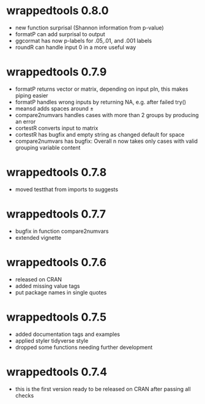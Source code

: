 # wrappedtools 0.8.0
- new function surprisal (Shannon information from p-value)
- formatP can add surprisal to output
- ggcormat has now p-labels for .05,.01, and .001 labels
- roundR can handle input 0 in a more useful way

# wrappedtools 0.7.9
- formatP returns vector or matrix, depending on input pIn,
this makes piping easier
- formatP handles wrong inputs by returning NA, e.g. after failed try()
- meansd adds spaces around ±
- compare2numvars handles cases with more than 2 groups by producing an error
- cortestR converts input to matrix
- cortestR has bugfix and empty string as changed default for space
- compare2numvars has bugfix: Overall n now takes only cases with valid grouping
variable content

# wrappedtools 0.7.8
- moved testthat from imports to suggests

# wrappedtools 0.7.7
- bugfix in function compare2numvars
- extended vignette

# wrappedtools 0.7.6
- released on CRAN
- added missing value tags
- put package names in single quotes

# wrappedtools 0.7.5
- added documentation tags and examples
- applied styler tidyverse style
- dropped some functions needing further development

# wrappedtools 0.7.4   
- this is the first version ready to be released on CRAN after passing all checks   